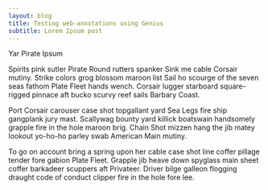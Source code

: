 ```yaml
---
layout: blog
title: Testing web-annotations using Genius
subtitle: Lorem Ipsum post
---
```


Yar Pirate Ipsum

Spirits pink sutler Pirate Round rutters spanker Sink me cable Corsair mutiny. Strike colors grog blossom maroon list Sail ho scourge of the seven seas fathom Plate Fleet hands wench. Corsair lugger starboard square-rigged pinnace aft bucko scurvy reef sails Barbary Coast.

Port Corsair carouser case shot topgallant yard Sea Legs fire ship gangplank jury mast. Scallywag bounty yard killick boatswain handsomely grapple fire in the hole maroon brig. Chain Shot mizzen hang the jib matey lookout yo-ho-ho parley swab American Main mutiny.

To go on account bring a spring upon her cable case shot line coffer pillage tender fore gabion Plate Fleet. Grapple jib heave down spyglass main sheet coffer barkadeer scuppers aft Privateer. Driver bilge galleon flogging draught code of conduct clipper fire in the hole fore lee.

<script async src="//genius.codes"></script>